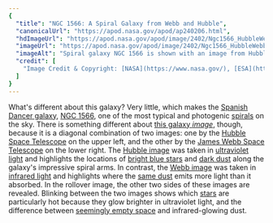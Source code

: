```yaml
---
{
  "title": "NGC 1566: A Spiral Galaxy from Webb and Hubble",
  "canonicalUrl": "https://apod.nasa.gov/apod/ap240206.html",
  "hdImageUrl": "https://apod.nasa.gov/apod/image/2402/Ngc1566_HubbleWebb_2125.jpg",
  "imageUrl": "https://apod.nasa.gov/apod/image/2402/Ngc1566_HubbleWebb_960.jpg",
  "imageAlt": "Spiral galaxy NGC 1566 is shown with an image from Hubble primarily in visible light on the upper left, and an image from Webb in primarily infrared light on the lower right. A rollover image shows the same galaxy with the Webb and Hubble parts reversed. Please see the explanation for more detailed information.",
  "credit": [
    "Image Credit & Copyright: [NASA](https://www.nasa.gov/), [ESA](https://www.esa.int/), [CSA](https://www.asc-csa.gc.ca/eng/), [STScI](https://www.stsci.edu/), [J. Lee](https://www.stsci.edu/stsci-research/research-directory/janice-c-lee) (STScI), [T. Williams](https://www.physics.ox.ac.uk/our-people/thomaswilliams) (Oxford), [R. Chandar (UToledo)](https://www.utoledo.edu/nsm/astro/people/profiles/chandar-rupali.html), [D. Calzetti (UMass)](https://www.umass.edu/astronomy/people/faculty/daniela-calzetti), [PHANGS Team](https://sites.google.com/view/phangs/home)"
  ]
}
---
```


What's different about this galaxy? Very little, which makes the [Spanish Dancer galaxy](https://apod.nasa.gov/apod/ap230508.html), [NGC 1566](https://en.wikipedia.org/wiki/NGC_1566), one of the most typical and photogenic [spirals](https://en.wikipedia.org/wiki/Spiral_galaxy) on the sky. There is something different about [this galaxy _image_](https://webbtelescope.org/contents/media/images/2024/105/01HM9ZFS5KC07R4TQWFQ0W9HMH), though, because it is a diagonal combination of two images: one by the [Hubble Space Telescope](https://science.nasa.gov/mission/hubble/) on the upper left, and the other by the [James Webb Space Telescope](https://webb.nasa.gov/content/about/index.html) on the lower right. The [Hubble image](https://stsci-opo.org/STScI-01HM9ZTYDAR87J4S4J89KW1W7R.png) was taken in [ultraviolet light](https://science.nasa.gov/ems/10_ultravioletwaves/) and highlights the locations of [bright blue stars](https://apod.nasa.gov/apod/ap240129.html) and [dark dust](https://en.wikipedia.org/wiki/Dust_lane) along the galaxy's impressive spiral arms. In contrast, the [Webb image](https://stsci-opo.org/STScI-01HMA037D847D4Y4046CRSZGQF.png) was taken in [infrared light](https://science.nasa.gov/ems/07_infraredwaves/) and highlights where the [same dust](https://apod.nasa.gov/apod/ap220907.html) emits more light than it absorbed. In the rollover image, the other two sides of these images are revealed. Blinking between the two images shows which [stars](https://science.nasa.gov/astrophysics/focus-areas/how-do-stars-form-and-evolve/) are particularly hot because they glow brighter in ultraviolet light, and the difference between [seemingly empty space](https://i.pinimg.com/474x/f0/a9/bd/f0a9bd84d9b1587607e57c09b97a8c49.jpg) and infrared-glowing dust.
